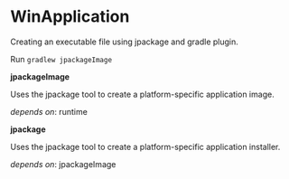 # WinApplication
Creating an executable file using jpackage and gradle plugin.

Run
`gradlew jpackageImage`


**jpackageImage**

Uses the jpackage tool to create a platform-specific application image.

_depends on_: runtime

**jpackage**

Uses the jpackage tool to create a platform-specific application installer.

_depends on_: jpackageImage